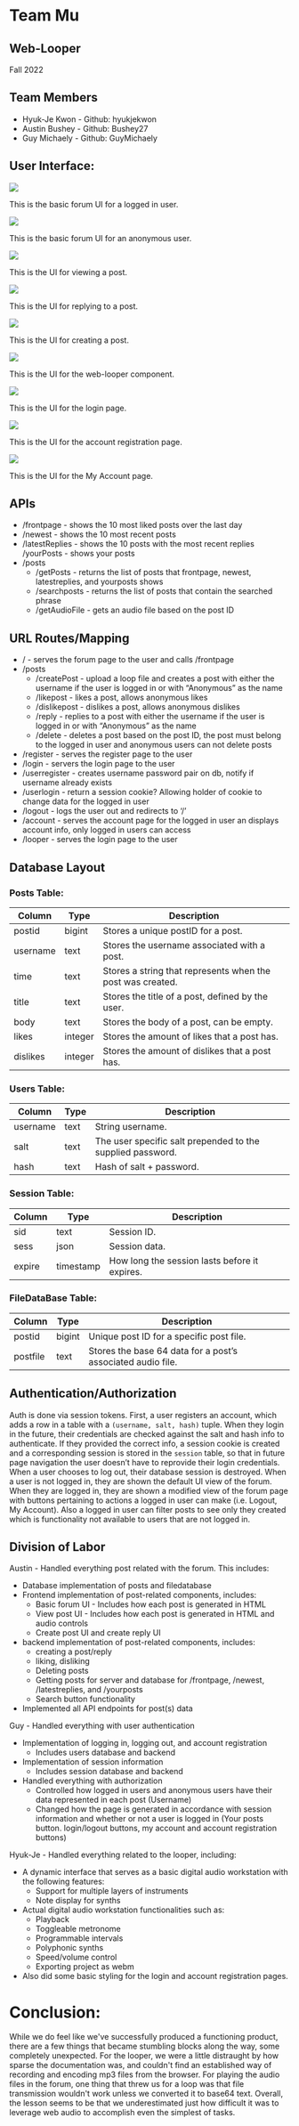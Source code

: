 # Team Mu
## Web-Looper
Fall 2022

## Team Members
- Hyuk-Je Kwon - Github: hyukjekwon
- Austin Bushey - Github: Bushey27
- Guy Michaely - Github: GuyMichaely

## User Interface:
![](finals_img/forum_logged.png)

This is the basic forum UI for a logged in user.

![](finals_img/forum_anon.png)

This is the basic forum UI for an anonymous user.

![](finals_img/post_view.png)

This is the UI for viewing a post.

![](finals_img/reply.png)

This is the UI for replying to a post.

![](finals_img/post_create.png)

This is the UI for creating a post.

![](finals_img/looper.png)

This is the UI for the web-looper component.

![](finals_img/login.png)

This is the UI for the login page.

![](finals_img/registration.png)

This is the UI for the account registration page.

![](finals_img/my_account.png)

This is the UI for the My Account page.

## APIs
- /frontpage - shows the 10 most liked posts over the last day
- /newest - shows the 10 most recent posts
- /latestReplies - shows the 10 posts with the most recent replies
/yourPosts - shows your posts
- /posts
    - /getPosts - returns the list of posts that frontpage, newest, latestreplies, and yourposts shows
    - /searchposts - returns the list of posts that contain the searched phrase
    - /getAudioFile - gets an audio file based on the post ID

## URL Routes/Mapping

- / - serves the forum page to the user and calls /frontpage
- /posts
    - /createPost - upload a loop file and creates a post with either the username if the user is logged in or with “Anonymous” as the name
    - /likepost - likes a post, allows anonymous likes
    - /dislikepost - dislikes a post, allows anonymous dislikes
    - /reply - replies to a post with either the username if the user is logged in or with “Anonymous” as the name
    - /delete - deletes a post based on the post ID, the post must belong to the logged in user and anonymous users can not delete posts
- /register - serves the register page to the user
- /login - servers the login page to the user
- /userregister - creates username password pair on db, notify if username already exists
- /userlogin - return a session cookie? Allowing holder of cookie to change data for the logged in user
- /logout - logs the user out and redirects to ‘/’
- /account - serves the account page for the logged in user an displays account info, only logged in users can access
- /looper - serves the login page to the user

## Database Layout
### Posts Table:
Column | Type | Description
 --- | --- | --- 
postid | bigint | Stores a unique postID for a post.
username | text | Stores the username associated with a post.
time | text | Stores a string that represents when the post was created.
title | text | Stores the title of a post, defined by the user.
body | text | Stores the body of a post, can be empty.
likes | integer | Stores the amount of likes that a post has.
dislikes | integer | Stores the amount of dislikes that a post has.

### Users Table:
Column | Type | Description
 --- | --- | --- 
username | text | String username.
salt | text | The user specific salt prepended to the supplied password.
hash | text | Hash of salt + password.

### Session Table:
Column | Type | Description
 --- | --- | --- 
sid | text | Session ID.
sess | json | Session data.
expire | timestamp | How long the session lasts before it expires.

### FileDataBase Table:
Column | Type | Description
 --- | --- | --- 
postid | bigint | Unique post ID for a specific post file.
postfile | text | Stores the base 64 data for a post’s associated audio file.

## Authentication/Authorization
Auth is done via session tokens. First, a user registers an account, which adds a row in a table with a ```(username, salt, hash)``` tuple. When they login in the future, their credentials are checked against the salt and hash info to authenticate. If they provided the correct info, a session cookie is created and a corresponding session is stored in the ```session``` table, so that in future page navigation the user doesn’t have to reprovide their login credentials. When a user chooses to log out, their database session is destroyed.
When a user is not logged in, they are shown the default UI view of the forum. When they are logged in, they are shown a modified view of the forum page with buttons pertaining to actions a logged in user can make (i.e. Logout, My Account). Also a logged in user can filter posts to see only they created which is functionality not available to users that are not logged in.

## Division of Labor
Austin - Handled everything post related with the forum. This includes:
- Database implementation of posts and  filedatabase
- Frontend implementation of post-related components, includes:
    - Basic forum UI - Includes how each post is generated in HTML
    - View post UI - Includes how each post is generated in HTML and audio controls
    - Create post UI and create reply UI
- backend implementation of post-related components, includes:
    - creating a post/reply
    - liking, disliking
    - Deleting posts
    - Getting posts for server and database for /frontpage, /newest, /latestreplies, and /yourposts
    - Search button functionality
- Implemented all API endpoints for post(s) data

Guy - Handled everything with user authentication 
- Implementation of logging in, logging out, and account registration
    - Includes users database and backend
- Implementation of session information
    - Includes session database and backend
- Handled everything with authorization
    - Controlled how logged in users and anonymous users have their data represented in each post (Username)
    - Changed how the page is generated in accordance with session information and whether or not a user is logged in (Your posts button. login/logout buttons, my account and account registration buttons)

Hyuk-Je - Handled everything related to the looper, including:
- A dynamic interface that serves as a basic digital audio workstation with the following features:
    - Support for multiple layers of instruments
    - Note display for synths
- Actual digital audio workstation functionalities such as:
    - Playback
    - Toggleable metronome
    - Programmable intervals
    - Polyphonic synths
    - Speed/volume control
    - Exporting project as webm
- Also did some basic styling for the login and account registration pages.

# Conclusion: 
While we do feel like we've successfully produced a functioning product, there are a few things that became stumbling blocks along the way, some completely unexpected. For the looper, we were a little distraught by how sparse the documentation was, and couldn't find an established way of recording and encoding mp3 files from the browser. For playing the audio files in the forum, one thing that threw us for a loop was that file transmission wouldn't work unless we converted it to base64 text. Overall, the lesson seems to be that we underestimated just how difficult it was to leverage web audio to accomplish even the simplest of tasks.
